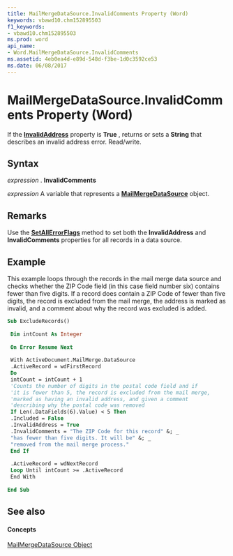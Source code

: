 ```yaml
---
title: MailMergeDataSource.InvalidComments Property (Word)
keywords: vbawd10.chm152895503
f1_keywords:
- vbawd10.chm152895503
ms.prod: word
api_name:
- Word.MailMergeDataSource.InvalidComments
ms.assetid: 4eb0ea4d-e89d-548d-f3be-1d0c3592ce53
ms.date: 06/08/2017
---
```



# MailMergeDataSource.InvalidComments Property (Word)

If the  **[InvalidAddress](Word.MailMergeDataSource.InvalidAddress.md)** property is **True** , returns or sets a **String** that describes an invalid address error. Read/write.


## Syntax

 _expression_ . **InvalidComments**

 _expression_ A variable that represents a **[MailMergeDataSource](Word.MailMergeDataSource.md)** object.


## Remarks

Use the  **[SetAllErrorFlags](Word.MailMergeDataSource.SetAllErrorFlags.md)** method to set both the **InvalidAddress** and **InvalidComments** properties for all records in a data source.


## Example

This example loops through the records in the mail merge data source and checks whether the ZIP Code field (in this case field number six) contains fewer than five digits. If a record does contain a ZIP Code of fewer than five digits, the record is excluded from the mail merge, the address is marked as invalid, and a comment about why the record was excluded is added.


```vb
Sub ExcludeRecords() 
 
 Dim intCount As Integer 
 
 On Error Resume Next 
 
 With ActiveDocument.MailMerge.DataSource 
 .ActiveRecord = wdFirstRecord 
 Do 
 intCount = intCount + 1 
 'Counts the number of digits in the postal code field and if 
 'it is fewer than 5, the record is excluded from the mail merge, 
 'marked as having an invalid address, and given a comment 
 'describing why the postal code was removed 
 If Len(.DataFields(6).Value) < 5 Then 
 .Included = False 
 .InvalidAddress = True 
 .InvalidComments = "The ZIP Code for this record" &; _ 
 "has fewer than five digits. It will be" &; _ 
 "removed from the mail merge process." 
 End If 
 
 .ActiveRecord = wdNextRecord 
 Loop Until intCount >= .ActiveRecord 
 End With 
 
End Sub
```


## See also


#### Concepts


[MailMergeDataSource Object](Word.MailMergeDataSource.md)


